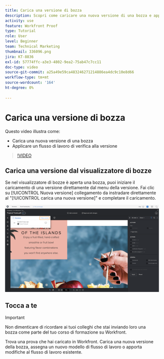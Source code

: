 ```yaml
---
title: Carica una versione di bozza
description: Scopri come caricare una nuova versione di una bozza e applicare un flusso di lavoro di verifica alla versione in [!DNL  Workfront].
activity: use
feature: Workfront Proof
type: Tutorial
role: User
level: Beginner
team: Technical Marketing
thumbnail: 336096.png
jira: KT-8836
exl-id: 57774ffc-a3e3-4802-9ea2-75ab47c7cc11
doc-type: video
source-git-commit: a25a49e59ca483246271214886ea4dc9c10e8d66
workflow-type: tm+mt
source-wordcount: '164'
ht-degree: 0%

---
```


# Carica una versione di bozza

Questo video illustra come:

* Carica una nuova versione di una bozza
* Applicare un flusso di lavoro di verifica alla versione

>[!VIDEO](https://video.tv.adobe.com/v/336096/?quality=12&learn=on)

## Carica una versione dal visualizzatore di bozze

Se nel visualizzatore di bozze è aperta una bozza, puoi iniziare il caricamento di una versione direttamente dal menu della versione. Fai clic su [!UICONTROL Nuova versione] collegamento da instradare direttamente al &quot;[!UICONTROL carica una nuova versione]&quot; e completare il caricamento.

![Un&#39;immagine del visualizzatore di bozze con il menu della versione espanso nell&#39;angolo superiore sinistro e [!UICONTROL Nuova versione] link evidenziato.](assets/upload-version-from-viewer.png)

## Tocca a te

>[!IMPORTANT]
>
>Non dimenticare di ricordare ai tuoi colleghi che stai inviando loro una bozza come parte del tuo corso di formazione su Workfront.

Trova una prova che hai caricato in Workfront. Carica una nuova versione della bozza, assegna un nuovo modello di flusso di lavoro o apporta modifiche al flusso di lavoro esistente.

<!--
### Learn more 
* Create a new version of a proof
-->
